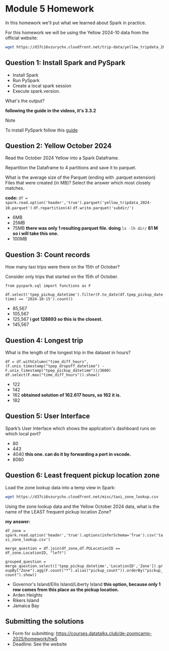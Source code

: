# Module 5 Homework

In this homework we'll put what we learned about Spark in practice.

For this homework we will be using the Yellow 2024-10 data from the official website: 

```bash
wget https://d37ci6vzurychx.cloudfront.net/trip-data/yellow_tripdata_2024-10.parquet
```


## Question 1: Install Spark and PySpark

- Install Spark
- Run PySpark
- Create a local spark session
- Execute spark.version.

What's the output?

**following the guide in the videos, it's 3.3.2**

> [!NOTE]
> To install PySpark follow this [guide](https://github.com/DataTalksClub/data-engineering-zoomcamp/blob/main/05-batch/setup/pyspark.md)


## Question 2: Yellow October 2024

Read the October 2024 Yellow into a Spark Dataframe.

Repartition the Dataframe to 4 partitions and save it to parquet.

What is the average size of the Parquet (ending with .parquet extension) Files that were created (in MB)? Select the answer which most closely matches.

**code:**
`df = spark.read.option('header','true').parquet('yellow_tripdata_2024-10.parquet')`
`df.repartition(4)`
`df.write.parquet('subdir/')`

- 6MB
- 25MB
- 75MB **there was only 1 resulting parquet file. doing** `ls -lh dir/` **81 M so i will take this one.**
- 100MB 


## Question 3: Count records 

How many taxi trips were there on the 15th of October?

Consider only trips that started on the 15th of October.

`from pyspark.sql import functions as F`

`df.select('tpep_pickup_datetime').filter(F.to_date(df.tpep_pickup_datetime) == '2024-10-15').count()`

- 85,567
- 105,567
- 125,567 **i got 128893 so this is the closest.**
- 145,567


## Question 4: Longest trip

What is the length of the longest trip in the dataset in hours?

`df = df.withColumn("time_diff_hours", (F.unix_timestamp("tpep_dropoff_datetime") - F.unix_timestamp("tpep_pickup_datetime"))/3600)`
`df.select(F.max("time_diff_hours")).show()`

- 122
- 142
- 162 **obtained solution of 162.617 hours, so 162 it is.**
- 182


## Question 5: User Interface

Spark’s User Interface which shows the application's dashboard runs on which local port?

- 80
- 443
- 4040 **this one. can do it by forwarding a port in vscode.**
- 8080



## Question 6: Least frequent pickup location zone

Load the zone lookup data into a temp view in Spark:

```bash
wget https://d37ci6vzurychx.cloudfront.net/misc/taxi_zone_lookup.csv
```

Using the zone lookup data and the Yellow October 2024 data, what is the name of the LEAST frequent pickup location Zone?

**my answer:**

`df_zone = spark.read.option('header','true').options(inferSchema='True').csv('taxi_zone_lookup.csv')`

`merge_question = df.join(df_zone,df.PULocationID == df_zone.LocationID, "left")`

`grouped_question = merge_question.select(['tpep_pickup_datetime','LocationID','Zone']).groupBy("Zone").agg(F.count("*").alias("pickup_count")).orderBy("pickup_count").show()`

- Governor's Island/Ellis Island/Liberty Island **this option, because only 1 row comes from this place as the pickup location.**
- Arden Heights
- Rikers Island
- Jamaica Bay


## Submitting the solutions

- Form for submitting: https://courses.datatalks.club/de-zoomcamp-2025/homework/hw5
- Deadline: See the website
